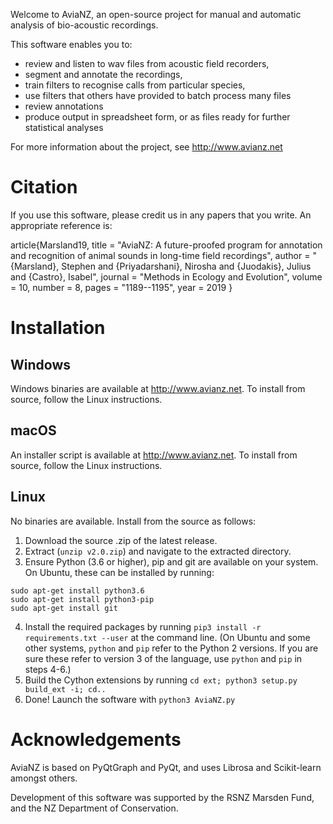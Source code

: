 Welcome to AviaNZ, an open-source project for manual and automatic analysis of bio-acoustic recordings.

This software enables you to: 
* review and listen to wav files from acoustic field recorders, 
* segment and annotate the recordings, 
* train filters to recognise calls from particular species, 
* use filters that others have provided to batch process many files
* review annotations
* produce output in spreadsheet form, or as files ready for further statistical analyses

For more information about the project, see http://www.avianz.net

# Citation

If you use this software, please credit us in any papers that you write. An appropriate reference is:

article{Marsland19,
 title = "AviaNZ: A future-proofed program for annotation and recognition of animal sounds in long-time field recordings",
 author = "{Marsland}, Stephen and {Priyadarshani}, Nirosha and {Juodakis}, Julius and {Castro}, Isabel",
 journal = "Methods in Ecology and Evolution",
 volume = 10,
 number = 8,
 pages = "1189--1195",
 year = 2019
}


# Installation

## Windows
Windows binaries are available at http://www.avianz.net.
To install from source, follow the Linux instructions.

## macOS
An installer script is available at http://www.avianz.net.
To install from source, follow the Linux instructions.

## Linux
No binaries are available. Install from the source as follows:
1. Download the source .zip of the latest release.
2. Extract (`unzip v2.0.zip`) and navigate to the extracted directory.
3. Ensure Python (3.6 or higher), pip and git are available on your system. On Ubuntu, these can be installed by running:  
```
sudo apt-get install python3.6
sudo apt-get install python3-pip
sudo apt-get install git
```
4. Install the required packages by running `pip3 install -r requirements.txt --user` at the command line. (On Ubuntu and some other systems, `python` and `pip` refer to the Python 2 versions. If you are sure these refer to version 3 of the language, use `python` and `pip` in steps 4-6.)  
5. Build the Cython extensions by running `cd ext; python3 setup.py build_ext -i; cd..`  
6. Done! Launch the software with `python3 AviaNZ.py`  

# Acknowledgements

AviaNZ is based on PyQtGraph and PyQt, and uses Librosa and Scikit-learn amongst others.

Development of this software was supported by the RSNZ Marsden Fund, and the NZ Department of Conservation.
